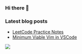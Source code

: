 ### Hi there 👋

<!--
**arashabzd/arashabzd** is a ✨ _special_ ✨ repository because its `README.md` (this file) appears on your GitHub profile.

Here are some ideas to get you started:

- 🔭 I’m currently working on ...
- 🌱 I’m currently learning ...
- 👯 I’m looking to collaborate on ...
- 🤔 I’m looking for help with ...
- 💬 Ask me about ...
- 📫 How to reach me: ...
- 😄 Pronouns: ...
- ⚡ Fun fact: ...
-->

### Latest blog posts
<!-- BLOG-POST-LIST:START -->
- [LeetCode Practice Notes](https://arashabzd.github.io/posts/leetcode-practice-notes/)
- [Minimum Viable Vim in VSCode](https://arashabzd.github.io/posts/mvvim/)
<!-- BLOG-POST-LIST:END -->

![](https://komarev.com/ghpvc/?username=arashabzd)
